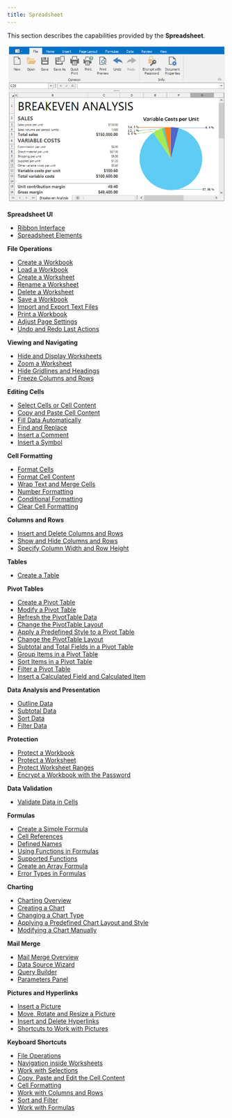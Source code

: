 ```yaml
---
title: Spreadsheet
---
```

This section describes the capabilities provided by the **Spreadsheet**.

![Spreadsheet.png](../images/Img21270.png)

**Spreadsheet UI**
* [Ribbon Interface](../../interface-elements-for-desktop/articles/spreadsheet/spreadsheet-ui/ribbon-interface.md)
* [Spreadsheet Elements](../../interface-elements-for-desktop/articles/spreadsheet/spreadsheet-ui/spreadsheet-elements.md)

**File Operations**
* [Create a Workbook](../../interface-elements-for-desktop/articles/spreadsheet/file-operations/create-a-workbook.md)
* [Load a Workbook](../../interface-elements-for-desktop/articles/spreadsheet/file-operations/load-a-workbook.md)
* [Create a Worksheet](../../interface-elements-for-desktop/articles/spreadsheet/file-operations/create-a-worksheet.md)
* [Rename a Worksheet](../../interface-elements-for-desktop/articles/spreadsheet/file-operations/rename-a-worksheet.md)
* [Delete a Worksheet](../../interface-elements-for-desktop/articles/spreadsheet/file-operations/delete-a-worksheet.md)
* [Save a Workbook](../../interface-elements-for-desktop/articles/spreadsheet/file-operations/save-a-workbook.md)
* [Import and Export Text Files](../../interface-elements-for-desktop/articles/spreadsheet/file-operations/import-and-export-text-files.md)
* [Print a Workbook](../../interface-elements-for-desktop/articles/spreadsheet/file-operations/print-a-workbook.md)
* [Adjust Page Settings](../../interface-elements-for-desktop/articles/spreadsheet/file-operations/adjust-page-settings.md)
* [Undo and Redo Last Actions](../../interface-elements-for-desktop/articles/spreadsheet/file-operations/undo-and-redo-last-actions.md)

**Viewing and Navigating**
* [Hide and Display Worksheets](../../interface-elements-for-desktop/articles/spreadsheet/viewing-and-navigating/hide-and-display-worksheets.md)
* [Zoom a Worksheet](../../interface-elements-for-desktop/articles/spreadsheet/viewing-and-navigating/zoom-a-worksheet.md)
* [Hide Gridlines and Headings](../../interface-elements-for-desktop/articles/spreadsheet/viewing-and-navigating/hide-gridlines-and-headings.md)
* [Freeze Columns and Rows](../../interface-elements-for-desktop/articles/spreadsheet/viewing-and-navigating/freeze-columns-and-rows.md)

**Editing Cells**
* [Select Cells or Cell Content](../../interface-elements-for-desktop/articles/spreadsheet/editing-cells/select-cells-or-cell-content.md)
* [Copy and Paste Cell Content](../../interface-elements-for-desktop/articles/spreadsheet/editing-cells/copy-and-paste-cell-content.md)
* [Fill Data Automatically](../../interface-elements-for-desktop/articles/spreadsheet/editing-cells/fill-data-automatically.md)
* [Find and Replace](../../interface-elements-for-desktop/articles/spreadsheet/editing-cells/find-and-replace.md)
* [Insert a Comment](../../interface-elements-for-desktop/articles/spreadsheet/editing-cells/insert-a-comment.md)
* [Insert a Symbol](../../interface-elements-for-desktop/articles/spreadsheet/editing-cells/insert-a-symbol.md)

**Cell Formatting**
* [Format Cells](../../interface-elements-for-desktop/articles/spreadsheet/cell-formatting/format-cells.md)
* [Format Cell Content](../../interface-elements-for-desktop/articles/spreadsheet/cell-formatting/format-cell-content.md)
* [Wrap Text and Merge Cells](../../interface-elements-for-desktop/articles/spreadsheet/cell-formatting/wrap-text-and-merge-cells.md)
* [Number Formatting](../../interface-elements-for-desktop/articles/spreadsheet/cell-formatting/number-formatting.md)
* [Conditional Formatting ](../../interface-elements-for-desktop/articles/spreadsheet/cell-formatting/conditional-formatting.md)
* [Clear Cell Formatting](../../interface-elements-for-desktop/articles/spreadsheet/cell-formatting/clear-cell-formatting.md)

**Columns and Rows**
* [Insert and Delete Columns and Rows](../../interface-elements-for-desktop/articles/spreadsheet/columns-and-rows/insert-and-delete-columns-and-rows.md)
* [Show and Hide Columns and Rows](../../interface-elements-for-desktop/articles/spreadsheet/columns-and-rows/show-and-hide-columns-and-rows.md)
* [Specify Column Width and Row Height](../../interface-elements-for-desktop/articles/spreadsheet/columns-and-rows/specify-column-width-and-row-height.md)

**Tables**
* [Create a Table ](../../interface-elements-for-desktop/articles/spreadsheet/tables/create-a-table.md)

**Pivot Tables**
* [Create a Pivot Table](../../interface-elements-for-desktop/articles/spreadsheet/pivot-tables/create-a-pivot-table.md)
* [Modify a Pivot Table](../../interface-elements-for-desktop/articles/spreadsheet/pivot-tables/modify-a-pivot-table.md)
* [Refresh the PivotTable Data](../../interface-elements-for-desktop/articles/spreadsheet/pivot-tables/refresh-the-pivottable-data.md)
* [Change the PivotTable Layout](../../interface-elements-for-desktop/articles/spreadsheet/pivot-tables/change-the-pivottable-layout.md)
* [Apply a Predefined Style to a Pivot Table](../../interface-elements-for-desktop/articles/spreadsheet/pivot-tables/apply-a-predefined-style-to-a-pivot-table.md)
* [Change the PivotTable Layout](../../interface-elements-for-desktop/articles/spreadsheet/pivot-tables/change-the-pivottable-layout.md)
* [Subtotal and Total Fields in a Pivot Table](../../interface-elements-for-desktop/articles/spreadsheet/pivot-tables/subtotal-and-total-fields-in-a-pivot-table.md)
* [Group Items in a Pivot Table ](../../interface-elements-for-desktop/articles/spreadsheet/pivot-tables/group-items-in-a-pivot-table.md)
* [Sort Items in a Pivot Table](../../interface-elements-for-desktop/articles/spreadsheet/pivot-tables/sort-items-in-a-pivot-table.md)
* [Filter a Pivot Table ](../../interface-elements-for-desktop/articles/spreadsheet/pivot-tables/filter-a-pivot-table.md)
* [Insert a Calculated Field and Calculated Item](../../interface-elements-for-desktop/articles/spreadsheet/pivot-tables/insert-a-calculated-field-and-calculated-item.md)

**Data Analysis and Presentation**
* [Outline Data](../../interface-elements-for-desktop/articles/spreadsheet/data-presentation/outline-data.md)
* [Subtotal Data](../../interface-elements-for-desktop/articles/spreadsheet/data-presentation/subtotal-data.md)
* [Sort Data](../../interface-elements-for-desktop/articles/spreadsheet/data-presentation/sort-data.md)
* [Filter Data](../../interface-elements-for-desktop/articles/spreadsheet/data-presentation/filter-data.md)

**Protection**
* [Protect a Workbook](../../interface-elements-for-desktop/articles/spreadsheet/protection/protect-a-workbook.md)
* [Protect a Worksheet](../../interface-elements-for-desktop/articles/spreadsheet/protection/protect-a-worksheet.md)
* [Protect Worksheet Ranges](../../interface-elements-for-desktop/articles/spreadsheet/protection/protect-worksheet-ranges.md)
* [Encrypt a Workbook with the Password](../../interface-elements-for-desktop/articles/spreadsheet/protection/encrypt-a-workbook-with-the-password.md)

**Data Validation**
* [Validate Data in Cells](../../interface-elements-for-desktop/articles/spreadsheet/data-validation/validate-data-in-cells.md)

**Formulas**
* [Create a Simple Formula](../../interface-elements-for-desktop/articles/spreadsheet/formulas/create-a-simple-formula.md)
* [Cell References](../../interface-elements-for-desktop/articles/spreadsheet/formulas/cell-references.md)
* [Defined Names](../../interface-elements-for-desktop/articles/spreadsheet/formulas/defined-names.md)
* [Using Functions in Formulas ](../../interface-elements-for-desktop/articles/spreadsheet/formulas/using-functions-in-formulas.md)
* [Supported Functions](../../interface-elements-for-desktop/articles/spreadsheet/formulas/supported-functions.md)
* [Create an Array Formula ](../../interface-elements-for-desktop/articles/spreadsheet/formulas/create-an-array-formula.md)
* [Error Types in Formulas](../../interface-elements-for-desktop/articles/spreadsheet/formulas/error-types-in-formulas.md)

**Charting**
* [Charting Overview](../../interface-elements-for-desktop/articles/spreadsheet/charting/charting-overview.md)
* [Creating a Chart](../../interface-elements-for-desktop/articles/spreadsheet/charting/creating-a-chart.md)
* [Changing a Chart Type](../../interface-elements-for-desktop/articles/spreadsheet/charting/changing-a-chart-type.md)
* [Applying a Predefined Chart Layout and Style](../../interface-elements-for-desktop/articles/spreadsheet/charting/applying-a-predefined-chart-layout-and-style.md)
* [Modifying a Chart Manually](../../interface-elements-for-desktop/articles/spreadsheet/charting/modifying-a-chart-manually.md)

**Mail Merge**
* [Mail Merge Overview](../../interface-elements-for-desktop/articles/spreadsheet/mail-merge/mail-merge-overview.md)
* [Data Source Wizard](../../interface-elements-for-desktop/articles/spreadsheet/mail-merge/data-source-wizard.md)
* [Query Builder](../../interface-elements-for-desktop/articles/spreadsheet/mail-merge/query-builder.md)
* [Parameters Panel](../../interface-elements-for-desktop/articles/spreadsheet/mail-merge/parameters-panel.md)

**Pictures and Hyperlinks**
* [Insert a Picture](../../interface-elements-for-desktop/articles/spreadsheet/pictures-and-hyperlinks/insert-a-picture.md)
* [Move, Rotate and Resize a Picture](../../interface-elements-for-desktop/articles/spreadsheet/pictures-and-hyperlinks/move-rotate-and-resize-a-picture.md)
* [Insert and Delete Hyperlinks](../../interface-elements-for-desktop/articles/spreadsheet/pictures-and-hyperlinks/insert-and-delete-hyperlinks.md)
* [Shortcuts to Work with Pictures](../../interface-elements-for-desktop/articles/spreadsheet/pictures-and-hyperlinks/shortcuts-to-work-with-pictures.md)

**Keyboard Shortcuts**
* [File Operations](../../interface-elements-for-desktop/articles/spreadsheet/keyboard-shortcuts/file-operations.md)
* [Navigation inside Worksheets](../../interface-elements-for-desktop/articles/spreadsheet/keyboard-shortcuts/navigation-inside-worksheets.md)
* [Work with Selections ](../../interface-elements-for-desktop/articles/spreadsheet/keyboard-shortcuts/work-with-selections.md)
* [Copy, Paste and Edit the Cell Content](../../interface-elements-for-desktop/articles/spreadsheet/keyboard-shortcuts/copy-paste-and-edit-the-cell-content.md)
* [Cell Formatting ](../../interface-elements-for-desktop/articles/spreadsheet/keyboard-shortcuts/cell-formatting.md)
* [Work with Columns and Rows](../../interface-elements-for-desktop/articles/spreadsheet/keyboard-shortcuts/work-with-columns-and-rows.md)
* [Sort and Filter](../../interface-elements-for-desktop/articles/spreadsheet/keyboard-shortcuts/sort-and-filter.md)
* [Work with Formulas](../../interface-elements-for-desktop/articles/spreadsheet/keyboard-shortcuts/work-with-formulas.md)